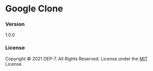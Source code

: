 # Google Clone

### Version
1.0.0

### License
Copyright © 2021 DEP-7. All Rights Reserved.
License under the [MIT](LICENSE.txt) License.